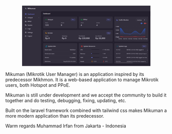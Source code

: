 <p align="center">
    <img src="https://github.com/alvipan/mikuman/blob/main/public/screenshot.png" width="400" alt="Laravel Logo">
</p>

Mikuman (Mikrotik User Manager) is an application inspired by its predecessor Mikhmon. It is a web-based application to manage Mikrotik users, both Hotspot and PPoE.

Mikuman is still under development and we accept the community to build it together and do testing, debugging, fixing, updating, etc.

Built on the laravel framework combined with tailwind css makes Mikuman a more modern application than its predecessor.

Warm regards
Muhammad Irfan from Jakarta - Indonesia
